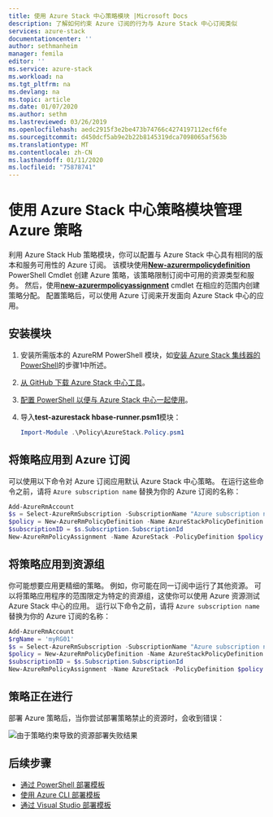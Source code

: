 ```yaml
---
title: 使用 Azure Stack 中心策略模块 |Microsoft Docs
description: 了解如何约束 Azure 订阅的行为与 Azure Stack 中心订阅类似
services: azure-stack
documentationcenter: ''
author: sethmanheim
manager: femila
editor: ''
ms.service: azure-stack
ms.workload: na
ms.tgt_pltfrm: na
ms.devlang: na
ms.topic: article
ms.date: 01/07/2020
ms.author: sethm
ms.lastreviewed: 03/26/2019
ms.openlocfilehash: aedc2915f3e2be473b74766c4274197112ecf6fe
ms.sourcegitcommit: d450dcf5ab9e2b22b8145319dca7098065af563b
ms.translationtype: MT
ms.contentlocale: zh-CN
ms.lasthandoff: 01/11/2020
ms.locfileid: "75878741"
---
```

# <a name="manage-azure-policy-using-the-azure-stack-hub-policy-module"></a>使用 Azure Stack 中心策略模块管理 Azure 策略

利用 Azure Stack Hub 策略模块，你可以配置与 Azure Stack 中心具有相同的版本和服务可用性的 Azure 订阅。 该模块使用[**New-azurermpolicydefinition**](/powershell/module/azurerm.resources/new-azurermpolicydefinition) PowerShell Cmdlet 创建 Azure 策略，该策略限制订阅中可用的资源类型和服务。 然后，使用[**new-azurermpolicyassignment**](/powershell/module/azurerm.resources/new-azurermpolicyassignment) cmdlet 在相应的范围内创建策略分配。 配置策略后，可以使用 Azure 订阅来开发面向 Azure Stack 中心的应用。

## <a name="install-the-module"></a>安装模块

1. 安装所需版本的 AzureRM PowerShell 模块，如[安装 Azure Stack 集线器的 PowerShell](../operator/azure-stack-powershell-install.md)的步骤1中所述。
2. [从 GitHub 下载 Azure Stack 中心工具](../operator/azure-stack-powershell-download.md)。
3. [配置 PowerShell 以便与 Azure Stack 中心一起使用](azure-stack-powershell-configure-user.md)。
4. 导入**test-azurestack hbase-runner.psm1**模块：

   ```powershell
   Import-Module .\Policy\AzureStack.Policy.psm1
   ```

## <a name="apply-policy-to-azure-subscription"></a>将策略应用到 Azure 订阅

可以使用以下命令对 Azure 订阅应用默认 Azure Stack 中心策略。 在运行这些命令之前，请将 `Azure subscription name` 替换为你的 Azure 订阅的名称：

```powershell
Add-AzureRmAccount
$s = Select-AzureRmSubscription -SubscriptionName "Azure subscription name"
$policy = New-AzureRmPolicyDefinition -Name AzureStackPolicyDefinition -Policy (Get-AzsPolicy)
$subscriptionID = $s.Subscription.SubscriptionId
New-AzureRmPolicyAssignment -Name AzureStack -PolicyDefinition $policy -Scope /subscriptions/$subscriptionID
```

## <a name="apply-policy-to-a-resource-group"></a>将策略应用到资源组

你可能想要应用更精细的策略。 例如，你可能在同一订阅中运行了其他资源。 可以将策略应用程序的范围限定为特定的资源组，这使你可以使用 Azure 资源测试 Azure Stack 中心的应用。 运行以下命令之前，请将 `Azure subscription name` 替换为你的 Azure 订阅的名称：

```powershell
Add-AzureRmAccount
$rgName = 'myRG01'
$s = Select-AzureRmSubscription -SubscriptionName "Azure subscription name"
$policy = New-AzureRmPolicyDefinition -Name AzureStackPolicyDefinition -Policy (Get-AzsPolicy)
$subscriptionID = $s.Subscription.SubscriptionId
New-AzureRmPolicyAssignment -Name AzureStack -PolicyDefinition $policy -Scope /subscriptions/$subscriptionID/resourceGroups/$rgName
```

## <a name="policy-in-action"></a>策略正在进行

部署 Azure 策略后，当你尝试部署策略禁止的资源时，会收到错误：

![由于策略约束导致的资源部署失败结果](./media/azure-stack-policy-module/image1.png)

## <a name="next-steps"></a>后续步骤

* [通过 PowerShell 部署模板](azure-stack-deploy-template-powershell.md)
* [使用 Azure CLI 部署模板](azure-stack-deploy-template-command-line.md)
* [通过 Visual Studio 部署模板](azure-stack-deploy-template-visual-studio.md)
